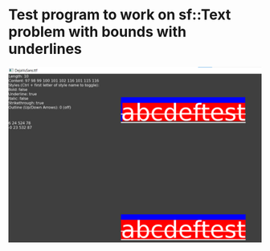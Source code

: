 # Test program to work on sf::Text problem with bounds with underlines
![screenshot1](screenshot1.png)
